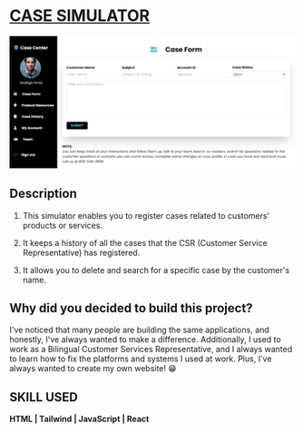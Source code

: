 # [CASE SIMULATOR](https://carlos4152.github.io/Case-Simulator/)

![case simulator](src/images/case-simulator.png)

## Description

1. This simulator enables you to register cases related to customers' products or services.

2. It keeps a history of all the cases that the CSR (Customer Service Representative) has registered.

 3. It allows you to delete and search for a specific case by the customer's name. 

## Why did you decided to build this project?

I've noticed that many people are building the same applications, and honestly, I've always wanted to make a difference. Additionally, I used to work as a Bilingual Customer Services Representative, and I always wanted to learn how to fix the platforms and systems I used at work. Plus, I've always wanted to create my own website! 😁

## SKILL USED 
**HTML | Tailwind | JavaScript | React**
